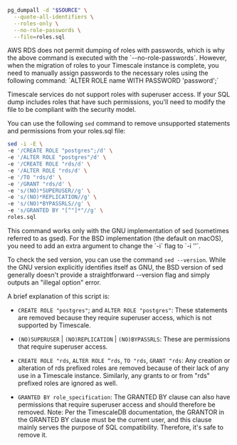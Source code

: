 ```bash
pg_dumpall -d "$SOURCE" \
  --quote-all-identifiers \
  --roles-only \
  --no-role-passwords \
  --file=roles.sql
```

<Highlight type="important">
AWS RDS does not permit dumping of roles with passwords, which
is why the above command is executed with the `--no-role-passwords`. However,
when the migration of roles to your Timescale instance is complete, you
need to manually assign passwords to the necessary roles using the following
command: `ALTER ROLE name WITH PASSWORD 'password';`
</Highlight>

Timescale services do not support roles with superuser access. If your SQL
dump includes roles that have such permissions, you'll need to modify the file
to be compliant with the security model.

You can use the following `sed` command to remove unsupported statements and
permissions from your roles.sql file:

```bash
sed -i -E \
-e '/CREATE ROLE "postgres";/d' \
-e '/ALTER ROLE "postgres"/d' \
-e '/CREATE ROLE "rds/d' \
-e '/ALTER ROLE "rds/d' \
-e '/TO "rds/d' \
-e '/GRANT "rds/d' \
-e 's/(NO)*SUPERUSER//g' \
-e 's/(NO)*REPLICATION//g' \
-e 's/(NO)*BYPASSRLS//g' \
-e 's/GRANTED BY "[^"]*"//g' \
roles.sql
```

<Highlight type="note">
This command works only with the GNU implementation of sed (sometimes referred
to as gsed). For the BSD implementation (the default on macOS), you need to
add an extra argument to change the `-i` flag to `-i ''`.

To check the sed version, you can use the command `sed --version`. While the
GNU version explicitly identifies itself as GNU, the BSD version of sed
generally doesn't provide a straightforward --version flag and simply outputs
an "illegal option" error.
</Highlight>

A brief explanation of this script is:

- `CREATE ROLE "postgres"`; and `ALTER ROLE "postgres"`: These statements are
  removed because they require superuser access, which is not supported
  by Timescale.

- `(NO)SUPERUSER` | `(NO)REPLICATION` | `(NO)BYPASSRLS`: These are permissions
  that require superuser access.

- `CREATE ROLE "rds`, `ALTER ROLE “rds`, `TO "rds`, `GRANT "rds`: Any creation
  or alteration of rds prefixed roles are removed because of their lack of any use
  in a Timescale instance. Similarly, any grants to or from "rds" prefixed roles
  are ignored as well.

- `GRANTED BY role_specification`: The GRANTED BY clause can also have permissions that
  require superuser access and should therefore be removed. Note: Per the
  TimescaleDB documentation, the GRANTOR in the GRANTED BY clause must be the
  current user, and this clause mainly serves the purpose of SQL compatibility.
  Therefore, it's safe to remove it.
